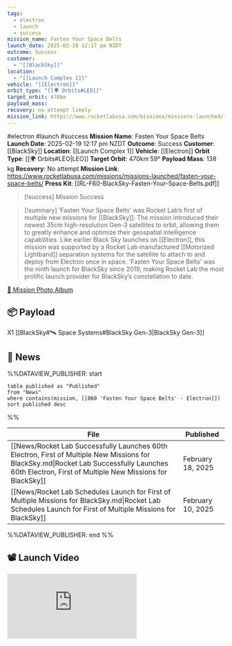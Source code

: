 ```yaml
---
tags:
  - electron
  - launch
  - success
mission_name: Fasten Your Space Belts
launch_date: 2025-02-19 12:17 pm NZDT
outcome: Success
customer:
  - "[[BlackSky]]"
location:
  - "[[Launch Complex 1]]"
vehicle: "[[Electron]]"
orbit_type: "[[🌍 Orbits#LEO]]"
target_orbit: 470km
payload_mass: 
recovery: no attempt likely
mission_link: https://www.rocketlabusa.com/missions/missions-launched/fasten-your-space-belts/
---
```

#electron #launch #success
**Mission Name**: Fasten Your Space Belts
**Launch Date**: 2025-02-19 12:17 pm NZDT
**Outcome**: Success
**Customer**: [[BlackSky]]
**Location**: [[Launch Complex 1]]
**Vehicle**: [[Electron]]
**Orbit Type**: [[🌍 Orbits#LEO|LEO]]
**Target Orbit**: 470km 59°
**Payload Mass**: 138 kg
**Recovery**: No attempt
**Mission Link**: https://www.rocketlabusa.com/missions/missions-launched/fasten-your-space-belts/
**Press Kit**: [[RL-F60-BlackSky-Fasten-Your-Space-Belts.pdf]]

>[!success] Mission Success

>[!summary]
>‘Fasten Your Space Belts’ was Rocket Lab’s first of multiple new missions for [[BlackSky]]. The mission introduced their newest 35cm high-resolution Gen-3 satellites to orbit, allowing them to greatly enhance and optimize their geospatial intelligence capabilities.
Like earlier Black Sky launches on [[Electron]], this mission was supported by a Rocket Lab manufactured [[Motorized Lightband]] separation systems for the satellite to attach to and deploy from Electron once in space.
'Fasten Your Space Belts' was the ninth launch for BlackSky since 2019, making Rocket Lab the most prolific launch provider for BlackSky’s constellation to date.
>
[📸 Mission Photo Album](https://www.flickr.com/photos/rocketlab/albums/72177720323914590/)

## 📦 Payload

X1 [[BlackSky#🛰️ Space Systems#BlackSky Gen-3|BlackSky Gen-3]]

## 📰 News
%%DATAVIEW_PUBLISHER: start
```
table published as "Published"
from "News"
where contains(mission, [[060 'Fasten Your Space Belts' - Electron]])
sort published desc
```
%%

| File                                                                                                                                                                                                 | Published         |
| ---------------------------------------------------------------------------------------------------------------------------------------------------------------------------------------------------- | ----------------- |
| [[News/Rocket Lab Successfully Launches 60th Electron, First of Multiple New Missions for BlackSky.md\|Rocket Lab Successfully Launches 60th Electron, First of Multiple New Missions for BlackSky]] | February 18, 2025 |
| [[News/Rocket Lab Schedules Launch for First of Multiple Missions for BlackSky.md\|Rocket Lab Schedules Launch for First of Multiple Missions for BlackSky]]                                         | February 10, 2025 |

%%DATAVIEW_PUBLISHER: end %%

## 📽️ Launch Video

<div class="responsive-video">
<iframe src="https://www.youtube.com/embed/pv_Zw8UK3H0" title="Rocket Lab - &#39;Fasten Your Space Belts&#39; Launch" frameborder="0" allow="accelerometer; autoplay; clipboard-write; encrypted-media; gyroscope; picture-in-picture; web-share" referrerpolicy="strict-origin-when-cross-origin" allowfullscreen></iframe>
</div>
